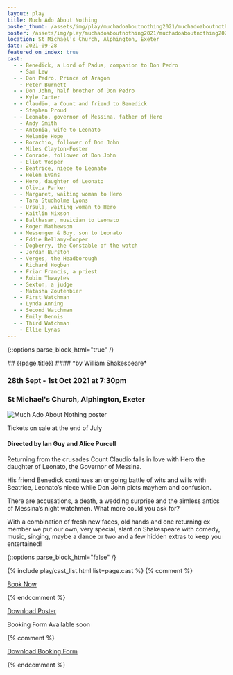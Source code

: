 ```yaml
---
layout: play
title: Much Ado About Nothing
poster_thumb: /assets/img/play/muchadoaboutnothing2021/muchadoaboutnothing2021thumb.jpg
poster: /assets/img/play/muchadoaboutnothing2021/muchadoaboutnothing2021poster.jpg
location: St Michael's Church, Alphington, Exeter
date: 2021-09-28
featured_on_index: true
cast:
  - - Benedick, a Lord of Padua, companion to Don Pedro
    - Sam Lew
  - - Don Pedro, Prince of Aragon
    - Peter Burnett
  - - Don John, half brother of Don Pedro
    - Kyle Carter
  - - Claudio, a Count and friend to Benedick
    - Stephen Proud
  - - Leonato, governor of Messina, father of Hero
    - Andy Smith
  - - Antonia, wife to Leonato
    - Melanie Hope
  - - Borachio, follower of Don John
    - Miles Clayton-Foster
  - - Conrade, follower of Don John
    - Eliot Vosper
  - - Beatrice, niece to Leonato
    - Helen Evans
  - - Hero, daughter of Leonato
    - Olivia Parker
  - - Margaret, waiting woman to Hero
    - Tara Studholme Lyons
  - - Ursula, waiting woman to Hero
    - Kaitlin Nixson
  - - Balthasar, musician to Leonato
    - Roger Mathewson
  - - Messenger & Boy, son to Leonato
    - Eddie Bellamy-Cooper
  - - Dogberry, the Constable of the watch
    - Jordan Burston
  - - Verges, the Headborough
    - Richard Hogben
  - - Friar Francis, a priest
    - Robin Thwaytes
  - - Sexton, a judge
    - Natasha Zoutenbier
  - - First Watchman
    - Lynda Anning
  - - Second Watchman
    - Emily Dennis
  - - Third Watchman
    - Ellie Lynas
---
```


{::options parse_block_html="true" /}

<div class="jumbotron">
## {{page.title}}
#### *by William Shakespeare*
<h3> <i class="far fa-calendar-alt"></i> 28th Sept - 1st Oct 2021 at 7:30pm</h3>
<h3> <i class="fas fa-map-marker-alt"></i> St Michael's Church, Alphington, Exeter</h3>
<!---a class="btn btn-primary" href="{{ site.social_links.ticketsource }}" role="button">Book Now</a-->
</div>

<div class="row text-center">
<div class="col-1">
</div>
<div class="col-10">
<img class="img-fluid" src="{{ "/assets/img/play/muchadoaboutnothing2021/muchadoaboutnothing2021poster.jpg" | relative_url }}" alt="Much Ado About Nothing poster" />
</div>
<div class="col-1">
</div>
</div>

<div class="alert alert-primary" role="alert"> <p class="my-0">Tickets on sale at the end of July</p>
</div>

#### Directed by Ian Guy and Alice Purcell

Returning from the crusades Count Claudio falls in love with Hero the daughter of Leonato, the Governor of Messina. 

His friend Benedick continues an ongoing battle of wits and wills with Beatrice, Leonato’s niece while Don John plots mayhem and confusion. 

There are accusations, a death, a wedding surprise and the aimless antics of Messina’s night watchmen. What more could you ask for?

With a combination of fresh new faces, old hands and one returning ex member we put our own, very special, slant on Shakespeare with comedy, music, singing, maybe a dance or two and a few hidden extras to keep you entertained!


{::options parse_block_html="false" /}

{% include play/cast_list.html list=page.cast %}
{% comment %}
<p class="text-center"><a class="btn btn-primary" href="{{ site.social_links.ticketsource }}" role="button">Book Now</a></p>
{% endcomment %}

<p class="text-center"><a href="{{ "/assets/img/play/muchadoaboutnothing2021/muchadoaboutnothing2021poster.jpg" | relative_url}}" role="button">Download Poster</a></p>
<p class="text-center">Booking Form Available soon</p>
{% comment %}
<p class="text-center"><a href="{{ "/assets/img/play/muchadoaboutnothing2021/muchadoaboutnothing2021bookingform.pdf" | relative_url }}" role="button">Download Booking Form</a></p>
{% endcomment %}
